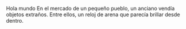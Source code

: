 Hola mundo
En el mercado de un pequeño pueblo, un anciano vendía objetos extraños. Entre ellos, un reloj de arena que parecía brillar desde dentro.
